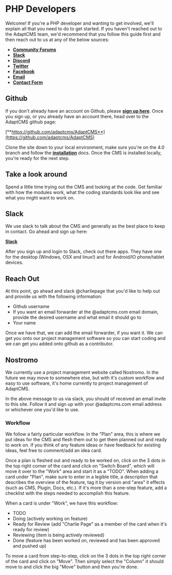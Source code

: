 # PHP Developers

Welcome! If you're a PHP developer and wanting to get involved, we'll explain all that you need to do to get started. If you haven't reached out to the AdaptCMS team, we'd recommend that you follow this guide first and then reach out to us at any of the below sources:

* [**Community Forums**](https://www.adaptcms.com/community)
* [**Slack**](https://www.adaptcms.com/slack)
* [**Discord**](https://discord.gg/2az3BzZ)
* [**Twitter**](https://twitter.com/adaptcms)
* [**Facebook**](https://www.facebook.com/AdaptCMS-104913829614704)
* [**Email**](mail:charlie@adaptcms.com)
* [**Contact Form**](https://www.adaptcms.com/pages/contact)

## Github

If you don't already have an account on Github, please [**sign up here**](https://github.com/join?source=header-home). Once you sign up, or you already have an account there, head over to the AdaptCMS github page:

[**https://github.com/adaptcms/AdaptCMS**](https://github.com/adaptcms/AdaptCMS)

Clone the site down to your local environment, make sure you're on the 4.0 branch and follow the [**installation**](../getting-started/installation.md) docs. Once the CMS is installed locally, you're ready for the next step.

## Take a look around

Spend a little time trying out the CMS and looking at the code. Get familiar with how the modules work, what the coding standards look like and see what you might want to work on.

## Slack

We use slack to talk about the CMS and generally as the best place to keep in contact. Go ahead and sign up here:

[**Slack**](https://www.adaptcms.com/slack)

After you sign up and login to Slack, check out there apps. They have one for the desktop \(Windows, OSX and linux!\) and for Android/IO phone/tablet devices.

## Reach Out

At this point, go ahead and slack @charliepage that you'd like to help out and provide us with the following information:

* Github username
* If you want an email forwarder at the @adaptcms.com email domain, provide the desired username and what email it should go to
* Your name

Once we have that, we can add the email forwarder, if you want it. We can get you onto our project management software so you can start coding and we can get you added onto github as a contributor.

## Nostromo

We currently use a project management website called Nostromo. In the future we may move to somewhere else, but with it's custom workflow and easy to use software, it's home currently to project management of AdaptCMS.

In the above message to us via slack, you should of received an email invite to this site. Follow it and sign up with your @adaptcms.com email address or whichever one you'd like to use.

### Workflow

We follow a fairly particular workflow. In the "Plan" area, this is where we put ideas for the CMS and flesh them out to get them planned out and ready to work on. If you think of any feature ideas or have feedback for existing ideas, feel free to comment/add an idea card.

Once a plan is fleshed out and ready to be worked on, click on the 3 dots in the top right corner of the card and click on "Switch Board", which will move it over to the "Work" area and start it as a "TODO". When adding a card under "Plan", make sure to enter in a legible title, a description that describes the overview of the feature, tag it by version and "area" it effects \(such as CMS, Plugin, Docs, etc.\). If it's more than a one-step feature, add a checklist with the steps needed to accomplish this feature.

When a card is under "Work", we have this workflow:

* TODO
* Doing \(actively working on feature\)
* Ready for Review \(add "Charlie Page" as a member of the card when it's ready for review\)
* Reviewing \(item is being actively reviewed\)
* Done \(feature has been worked on, reviewed and has been approved and pushed up\)

To move a card from step-to-step, click on the 3 dots in the top right corner of the card and click on "Move". Then simply select the "Column" it should move to and click the big "Move" button and then you're done.

